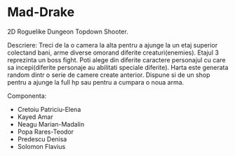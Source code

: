 # Mad-Drake

2D Roguelike Dungeon Topdown Shooter.

Descriere:
Treci de la o camera la alta pentru a ajunge la un etaj superior colectand bani, arme diverse omorand diferite creaturi(enemies). 
Etajul 3 reprezinta un boss fight. 
Poti alege din diferite caractere personajul cu care sa incepi(diferite personaje au abilitati speciale diferite). Harta este generata random dintr o serie de camere create anterior. 
Dispune si de un shop pentru a ajunge la full hp sau pentru a cumpara o noua arma.

Componenta:
- Cretoiu Patriciu-Elena
- Kayed Amar
- Neagu Marian-Madalin
- Popa Rares-Teodor 
- Predescu Denisa
- Solomon Flavius
